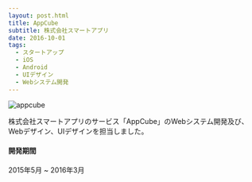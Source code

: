 ```yaml
---
layout: post.html
title: AppCube
subtitle: 株式会社スマートアプリ
date: 2016-10-01
tags:
  - スタートアップ
  - iOS
  - Android
  - UIデザイン
  - Webシステム開発
---
```


![appcube](https://i.gyazo.com/d231fa569d79ca86db4c837d295dd218.png)



株式会社スマートアプリのサービス「AppCube」のWebシステム開発及び、Webデザイン、UIデザインを担当しました。


#### 開発期間

2015年5月 ~ 2016年3月
